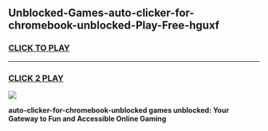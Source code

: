 
## Unblocked-Games-auto-clicker-for-chromebook-unblocked-Play-Free-hguxf
<h3>
<a href="https://premium76.site?title=auto-clicker-for-chromebook-unblocked&ref=18A1">CLICK TO PLAY</a></h3>
<hr>

<h3>
<a href="https://premium76.site?title=auto-clicker-for-chromebook-unblocked&ref=18A1">CLICK 2 PLAY</a>
  
</h3>

<a href="https://premium76.site?title=auto-clicker-for-chromebook-unblocked&ref=18A1"><img src="https://clearcache.store/games.png"></a>


**auto-clicker-for-chromebook-unblocked games unblocked: Your Gateway to Fun and Accessible Online Gaming**

